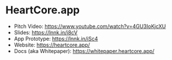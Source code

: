 # HeartCore.app

* Pitch Video: https://www.youtube.com/watch?v=4GU3IoKjcXU
* Slides: https://lnnk.in/i8cV
* App Prototype: https://lnnk.in/iSc4
* Website: https://heartcore.app/
* Docs (aka Whitepaper): https://whitepaper.heartcore.app/